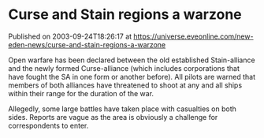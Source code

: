 # Curse and Stain regions a warzone
Published on 2003-09-24T18:26:17 at https://universe.eveonline.com/new-eden-news/curse-and-stain-regions-a-warzone

Open warfare has been declared between the old established Stain-alliance and the newly formed Curse-alliance (which includes corporations that have fought the SA in one form or another before). All pilots are warned that members of both alliances have threatened to shoot at any and all ships within their range for the duration of the war.   
  
Allegedly, some large battles have taken place with casualties on both sides. Reports are vague as the area is obviously a challenge for correspondents to enter.
